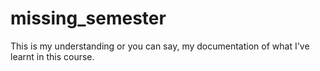 # missing_semester
This is my understanding or you can say, my documentation of what I've learnt in this course.
